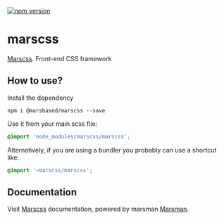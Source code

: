 [![npm version](https://badge.fury.io/js/%40marsbased%2Fmarscss.svg)](https://badge.fury.io/js/%40marsbased%2Fmarscss)

# marscss

[Marscss](https://marscss.com). Front-end CSS framework

## How to use?

Install the dependency

```shell
npm i @marsbased/marscss --save
```

Use it from your main scss file:

```scss
@import 'node_modules/marscss/marscss';
```

Alternatively, if you are using a bundler you probably can use a shortcut like:

```scss
@import '~marscss/marscss';
```

## Documentation

Visit [Marscss](http://marscss.com/documentation/) documentation, powered by marsman [Marsman](https://github.com/MarsBased/marsman).

